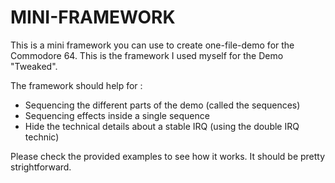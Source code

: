 # MINI-FRAMEWORK

This is a mini framework you can use to create one-file-demo for the Commodore 64.
This is the framework I used myself for the Demo "Tweaked".

The framework should help for :

- Sequencing the different parts of the demo (called the sequences)
- Sequencing effects inside a single sequence
- Hide the technical details about a stable IRQ (using the double IRQ technic)

Please check the provided examples to see how it works. It should be pretty strightforward.


  
